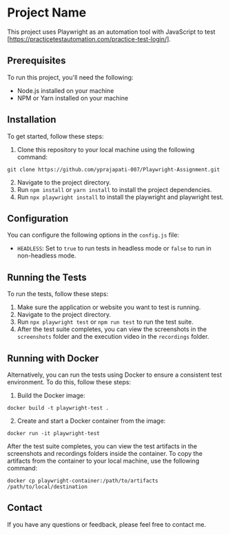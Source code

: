 # Project Name

This project uses Playwright as an automation tool with JavaScript to test [https://practicetestautomation.com/practice-test-login/].

## Prerequisites

To run this project, you'll need the following:

-   Node.js installed on your machine
-   NPM or Yarn installed on your machine

## Installation

To get started, follow these steps:

1.  Clone this repository to your local machine using the following command:

``` git clone https://github.com/yprajapati-007/Playwright-Assignment.git  ```

2.  Navigate to the project directory.
3.  Run `npm install` or `yarn install` to install the project dependencies.
4.  Run `npx playwright install` to install the playwright and playwright test.

## Configuration

You can configure the following options in the `config.js` file:

-   `HEADLESS`: Set to `true` to run tests in headless mode or `false` to run in non-headless mode.

## Running the Tests

To run the tests, follow these steps:

1.  Make sure the application or website you want to test is running.
2.  Navigate to the project directory.
3.  Run `npx playwright test` or `npm run test` to run the test suite.
4.  After the test suite completes, you can view the screenshots in the `screenshots` folder and the execution video in the `recordings` folder.

## Running with Docker

Alternatively, you can run the tests using Docker to ensure a consistent test environment. To do this, follow these steps:

1. Build the Docker image:

``` docker build -t playwright-test . ```

2. Create and start a Docker container from the image:

``` docker run -it playwright-test ```

After the test suite completes, you can view the test artifacts in the screenshots and recordings folders inside the container. To copy the artifacts from the container to your local machine, use the following command:

``` docker cp playwright-container:/path/to/artifacts /path/to/local/destination ```

## Contact

If you have any questions or feedback, please feel free to contact me.